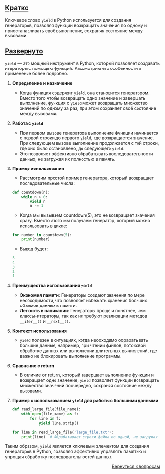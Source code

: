 ## <u>Кратко</u>

Ключевое слово `yield` в Python используется для создания генераторов, позволяя функции возвращать значения по одному
и приостанавливать своё выполнение, сохраняя состояние между вызовами.

## <u>Развернуто</u>

`yield` — это мощный инструмент в Python, который позволяет создавать итераторы с помощью функций. Рассмотрим его
особенности и применение более подробно.

1. **Определение и назначение**
    - Когда функция содержит `yield`, она становится генератором. Вместо того чтобы возвращать одно значение и завершать
      выполнение, функция с `yield` может возвращать множество значений по одному за раз, при этом сохраняет своё
      состояние между вызовами.

2. **Работа с `yield`**
    - При первом вызове генератора выполнение функции начинается с первой строки до первого `yield`, где возвращается
      значение. При следующем вызове выполнение продолжается с той строки, где оно было остановлено, до следующего
      `yield`.
    - Это позволяет эффективно обрабатывать последовательности данных, не загружая их полностью в память.

3. **Пример использования**
    - Рассмотрим простой пример генератора, который возвращает последовательные числа:
    ```Python
    def countdown(n):
        while n > 0:
            yield n
            n -= 1
    ```
    - Когда мы вызываем countdown(5), это не возвращает значения сразу. Вместо этого мы получаем генератор, который
      можно использовать в цикле:
    ```Python
    for number in countdown(5):
        print(number)
    ```
    - Вывод будет:
    ```python
    5
    4
    3
    2
    1
    ```

4. **Преимущества использования `yield`**
    - **Экономия памяти**: Генераторы создают значения по мере необходимости, что позволяет избежать хранения больших
      объемов данных в памяти.
    - **Легкость в написании**: Генераторы проще и понятнее, чем классы-итераторы, так как не требуют реализации методов
      `__iter__()` и `__next__()`.

5. **Контекст использования**
    - `yield` полезен в ситуациях, когда необходимо обрабатывать большие данные, например, при чтении файлов, потоковой
      обработке данных или выполнении длительных вычислений, где важно не блокировать выполнение программы.

6. **Сравнение с return**
    - В отличие от return, который завершает выполнение функции и возвращает одно значение, `yield` позволяет функции
      возвращать множество значений поочередно, сохраняя состояние между вызовами.

7. **Пример с использованием `yield` для работы с большими данными**
    ```Python
    def read_large_file(file_name):
        with open(file_name) as f:
            for line in f:
                yield line.strip()

    for line in read_large_file('large_file.txt'):
        print(line)  # Обрабатывает строки файла по одной, не загружая весь файл в память
    ```

Таким образом, `yield` является ключевым элементом для создания генераторов в Python, позволяя эффективно управлять
памятью и упрощая обработку последовательностей данных.

<div align="right">

[Вернуться к вопросам](../Вопросы.md)

</div>
